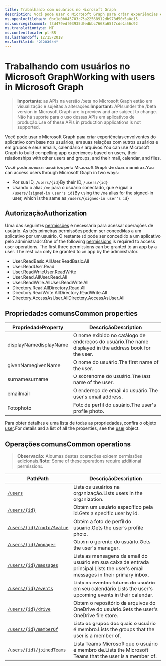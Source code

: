 ```yaml
---
title: Trabalhando com usuários no Microsoft Graph
description: Você pode usar o Microsoft Graph para criar experiências envolventes do aplicativo com base nos usuários, em suas relações com outros usuários e em grupos e seus emails, calendário e arquivos.
ms.openlocfilehash: 0bc1e0b045703c73a22568912db978d50c5a0c15
ms.sourcegitcommit: f3d479edf03935d0edbbc7668a65f7cde2a56c92
ms.translationtype: MT
ms.contentlocale: pt-BR
ms.lasthandoff: 12/15/2018
ms.locfileid: "27283644"
---
```

# <a name="working-with-users-in-microsoft-graph"></a><span data-ttu-id="7b8fc-103">Trabalhando com usuários no Microsoft Graph</span><span class="sxs-lookup"><span data-stu-id="7b8fc-103">Working with users in Microsoft Graph</span></span>

> <span data-ttu-id="7b8fc-104">**Importante:** as APIs na versão /beta no Microsoft Graph estão em visualização e sujeitas a alterações.</span><span class="sxs-lookup"><span data-stu-id="7b8fc-104">**Important:** APIs under the /beta version in Microsoft Graph are in preview and are subject to change.</span></span> <span data-ttu-id="7b8fc-105">Não há suporte para o uso dessas APIs em aplicativos de produção.</span><span class="sxs-lookup"><span data-stu-id="7b8fc-105">Use of these APIs in production applications is not supported.</span></span>

<span data-ttu-id="7b8fc-106">Você pode usar o Microsoft Graph para criar experiências envolventes do aplicativo com base nos usuários, em suas relações com outros usuários e em grupos e seus emails, calendário e arquivos.</span><span class="sxs-lookup"><span data-stu-id="7b8fc-106">You can use Microsoft Graph to build compelling app experiences based on users, their relationships with other users and groups, and their mail, calendar, and files.</span></span>

<span data-ttu-id="7b8fc-107">Você pode acessar usuários pelo Microsoft Graph de duas maneiras:</span><span class="sxs-lookup"><span data-stu-id="7b8fc-107">You can access users through Microsoft Graph in two ways:</span></span>

- <span data-ttu-id="7b8fc-108">Por sua ID, `/users/{id}`</span><span class="sxs-lookup"><span data-stu-id="7b8fc-108">By their ID, `/users/{id}`</span></span> 
- <span data-ttu-id="7b8fc-109">Usando o alias `/me` para o usuário conectado, que é igual a `/users/{signed-in user's id}`</span><span class="sxs-lookup"><span data-stu-id="7b8fc-109">By using the `/me` alias for the signed-in user, which is the same as `/users/{signed-in user's id}`</span></span>

## <a name="authorization"></a><span data-ttu-id="7b8fc-110">Autorização</span><span class="sxs-lookup"><span data-stu-id="7b8fc-110">Authorization</span></span>
<span data-ttu-id="7b8fc-p102">Uma das seguintes [permissões](https://developer.microsoft.com/graph/docs/authorization/permission_scopes) é necessária para acessar operações de usuário. As três primeiras permissões podem ser concedidas a um aplicativo por um usuário. O restante só pode ser concedido a um aplicativo pelo administrador.</span><span class="sxs-lookup"><span data-stu-id="7b8fc-p102">One of the following [permissions](https://developer.microsoft.com/graph/docs/authorization/permission_scopes) is required to access user operations. The first three permissions can be granted to an app by a user. The rest can only be granted to an app by the administrator.</span></span>

- <span data-ttu-id="7b8fc-114">User.ReadBasic.All</span><span class="sxs-lookup"><span data-stu-id="7b8fc-114">User.ReadBasic.All</span></span>
- <span data-ttu-id="7b8fc-115">User.Read</span><span class="sxs-lookup"><span data-stu-id="7b8fc-115">User.Read</span></span>
- <span data-ttu-id="7b8fc-116">User.ReadWrite</span><span class="sxs-lookup"><span data-stu-id="7b8fc-116">User.ReadWrite</span></span>
- <span data-ttu-id="7b8fc-117">User.Read.All</span><span class="sxs-lookup"><span data-stu-id="7b8fc-117">User.Read.All</span></span>
- <span data-ttu-id="7b8fc-118">User.ReadWrite.All</span><span class="sxs-lookup"><span data-stu-id="7b8fc-118">User.ReadWrite.All</span></span>
- <span data-ttu-id="7b8fc-119">Directory.Read.All</span><span class="sxs-lookup"><span data-stu-id="7b8fc-119">Directory.Read.All</span></span>
- <span data-ttu-id="7b8fc-120">Directory.ReadWrite.All</span><span class="sxs-lookup"><span data-stu-id="7b8fc-120">Directory.ReadWrite.All</span></span>
- <span data-ttu-id="7b8fc-121">Directory.AccessAsUser.All</span><span class="sxs-lookup"><span data-stu-id="7b8fc-121">Directory.AccessAsUser.All</span></span>

## <a name="common-properties"></a><span data-ttu-id="7b8fc-122">Propriedades comuns</span><span class="sxs-lookup"><span data-stu-id="7b8fc-122">Common properties</span></span>

| <span data-ttu-id="7b8fc-123">Propriedade</span><span class="sxs-lookup"><span data-stu-id="7b8fc-123">Property</span></span> | <span data-ttu-id="7b8fc-124">Descrição</span><span class="sxs-lookup"><span data-stu-id="7b8fc-124">Description</span></span> |
|----------|-------------|
| <span data-ttu-id="7b8fc-125">displayName</span><span class="sxs-lookup"><span data-stu-id="7b8fc-125">displayName</span></span> | <span data-ttu-id="7b8fc-126">O nome exibido no catálogo de endereços do usuário.</span><span class="sxs-lookup"><span data-stu-id="7b8fc-126">The name displayed in the address book for the user.</span></span>|
|<span data-ttu-id="7b8fc-127">givenName</span><span class="sxs-lookup"><span data-stu-id="7b8fc-127">givenName</span></span>| <span data-ttu-id="7b8fc-128">O nome do usuário.</span><span class="sxs-lookup"><span data-stu-id="7b8fc-128">The first name of the user.</span></span> |
|<span data-ttu-id="7b8fc-129">surname</span><span class="sxs-lookup"><span data-stu-id="7b8fc-129">surname</span></span>| <span data-ttu-id="7b8fc-130">O sobrenome do usuário.</span><span class="sxs-lookup"><span data-stu-id="7b8fc-130">The last name of the user.</span></span> |
|<span data-ttu-id="7b8fc-131">email</span><span class="sxs-lookup"><span data-stu-id="7b8fc-131">mail</span></span>| <span data-ttu-id="7b8fc-132">O endereço de email do usuário.</span><span class="sxs-lookup"><span data-stu-id="7b8fc-132">The user's email address.</span></span> |
|<span data-ttu-id="7b8fc-133">Foto</span><span class="sxs-lookup"><span data-stu-id="7b8fc-133">photo</span></span>| <span data-ttu-id="7b8fc-134">Foto de perfil do usuário.</span><span class="sxs-lookup"><span data-stu-id="7b8fc-134">The user's profile photo.</span></span> |

<span data-ttu-id="7b8fc-135">Para obter detalhes e uma lista de todas as propriedades, confira o objeto [user](user.md).</span><span class="sxs-lookup"><span data-stu-id="7b8fc-135">For details and a list of all the properties, see the [user](user.md) object.</span></span>

## <a name="common-operations"></a><span data-ttu-id="7b8fc-136">Operações comuns</span><span class="sxs-lookup"><span data-stu-id="7b8fc-136">Common operations</span></span>
><span data-ttu-id="7b8fc-137">**Observação:** Algumas destas operações exigem permissões adicionais.</span><span class="sxs-lookup"><span data-stu-id="7b8fc-137">**Note:** Some of these operations require additional permissions.</span></span>

| <span data-ttu-id="7b8fc-138">Path</span><span class="sxs-lookup"><span data-stu-id="7b8fc-138">Path</span></span>    | <span data-ttu-id="7b8fc-139">Descrição</span><span class="sxs-lookup"><span data-stu-id="7b8fc-139">Description</span></span> |
|---------|-------------|
|[`/users`](../api/user-list.md) | <span data-ttu-id="7b8fc-140">Lista os usuários na organização.</span><span class="sxs-lookup"><span data-stu-id="7b8fc-140">Lists users in the organization.</span></span> |
|[`/users/{id}`](../api/user-get.md) | <span data-ttu-id="7b8fc-141">Obtém um usuário específico pela id.</span><span class="sxs-lookup"><span data-stu-id="7b8fc-141">Gets a specific user by id.</span></span> |
|[`/users/{id}/photo/$value`](../api/profilephoto-get.md)| <span data-ttu-id="7b8fc-142">Obtém a foto de perfil do usuário.</span><span class="sxs-lookup"><span data-stu-id="7b8fc-142">Gets the user's profile photo.</span></span> |
|[`/users/{id}/manager`](../api/user-list-manager.md) | <span data-ttu-id="7b8fc-143">Obtém o gerente do usuário.</span><span class="sxs-lookup"><span data-stu-id="7b8fc-143">Gets the user's manager.</span></span> |
|[`/users/{id}/messages`](../api/user-list-messages.md)| <span data-ttu-id="7b8fc-144">Lista as mensagens de email do usuário em sua caixa de entrada principal.</span><span class="sxs-lookup"><span data-stu-id="7b8fc-144">Lists the user's email messages in their primary inbox.</span></span> |
|[`/users/{id}/events`](../api/user-list-events.md) | <span data-ttu-id="7b8fc-145">Lista os eventos futuros do usuário em seu calendário.</span><span class="sxs-lookup"><span data-stu-id="7b8fc-145">Lists the user's upcoming events in their calendar.</span></span> |
|[`/users/{id}/drive`](../api/drive-get.md)| <span data-ttu-id="7b8fc-146">Obtém o repositório de arquivos do OneDrive do usuário.</span><span class="sxs-lookup"><span data-stu-id="7b8fc-146">Gets the user's OneDrive file store.</span></span> |
|[`/users/{id}/memberOf`](../api/user-list-memberof.md)| <span data-ttu-id="7b8fc-147">Lista os grupos dos quais o usuário é membro.</span><span class="sxs-lookup"><span data-stu-id="7b8fc-147">Lists the groups that the user is a member of.</span></span> |
|[`/users/{id}/joinedTeams`](../api/user-list-joinedteams.md)| <span data-ttu-id="7b8fc-148">Lista Teams Microsoft que o usuário é membro de.</span><span class="sxs-lookup"><span data-stu-id="7b8fc-148">Lists the Microsoft Teams that the user is a member of.</span></span> |